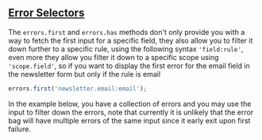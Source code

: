 ## [Error Selectors](#selectors-example)

The `errors.first` and `errors.has` methods don't only provide you with a way to fetch the first input for a specific field, they also allow you to filter it down further to a specific rule, using the following syntax `'field:rule'`, even more they allow you filter it down to a specific scope using `'scope.field'`, so if you want to display the first error for the email field in the newsletter form but only if the rule is email

```js
errors.first('newsletter.email:email');
```
  
In the example below, you have a collection of errors and you may use the input to filter down the errors, note that currently it is unlikely that the error bag will have multiple errors of the same input since it early exit upon first failure.
